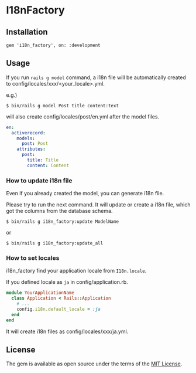 # I18nFactory


## Installation

```
gem 'i18n_factory', on: :development
```

## Usage

If you run `rails g model` command, a i18n file will be automatically created to config/locales/xxx/<your_locale>.yml.

e.g.)

```
$ bin/rails g model Post title content:text 
```

will also create config/locales/post/en.yml after the model files.

```yml
en:
  activerecord:
    models:
      post: Post  
    attributes:
      post:
        title: Title
        content: Content
```

### How to update i18n file

Even if you already created the model, you can generate i18n file.

Please try to run the next command. It will update or create a i18n file, which got the columns from the database schema.

```
$ bin/rails g i18n_factory:update ModelName
```
or
```
$ bin/rails g i18n_factory:update_all
```


### How to set locales

i18n_factory find your application locale from `I18n.locale`. 

If you defined locale as `ja` in config/application.rb.

```rb
module YourApplicationName
  class Application < Rails::Application
    # ...
    config.i18n.default_locale = :ja
  end
end
```

It will create i18n files as config/locales/xxx/ja.yml.


## License

The gem is available as open source under the terms of the [MIT License](https://opensource.org/licenses/MIT).
